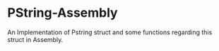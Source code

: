 # PString-Assembly
An Implementation of Pstring struct and some functions regarding this struct in Assembly.

